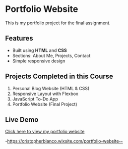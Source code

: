 # Portfolio Website

This is my portfolio project for the final assignment.

## Features
- Built using **HTML** and **CSS**
- Sections: About Me, Projects, Contact
- Simple responsive design

## Projects Completed in this Course
1. Personal Blog Website (HTML & CSS)
2. Responsive Layout with Flexbox
3. JavaScript To-Do App
4. Portfolio Website (Final Project)

## Live Demo
[Click here to view my portfolio website](https://github.com/Techacademyprojects/HTML-AND-CSS-COURSE.git)

-https://cristopherblanco.wixsite.com/portfolio-website--
